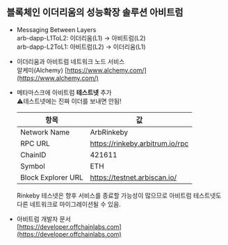 ## 블록체인 이더리움의 성능확장 솔루션 아비트럼

* Messaging Between Layers  
arb-dapp-L1ToL2: 이더리움(L1) → 아비트럼(L2)  
arb-dapp-L2ToL1: 아비트럼(L2) → 이더리움(L1)

* 이더리움과 아비트럼 네트워크 노드 서비스  
  알케미(Alchemy) [https://www.alchemy.com/](https://www.alchemy.com/)

* 메타마스크에 아비트럼 <b>테스트넷</b> 추가  
⚠️테스트넷에는 진짜 이더를 보내면 안됨!  

  |항목|값|
  |---|---|
  | Network Name       | ArbRinkeby  |  
  | RPC URL            | https://rinkeby.arbitrum.io/rpc |  
  | ChainID            | 421611  |
  | Symbol             | ETH | 
  | Block Explorer URL | https://testnet.arbiscan.io/ |    

  Rinkeby 테스넷은 향후 서비스를 종료할 가능성이 많으므로 아비트럼 테스트넷도 다른 네트워크로 마이그레이션될 수 있음.
  
* 아비트럼 개발자 문서  
  [https://developer.offchainlabs.com](https://developer.offchainlabs.com)



